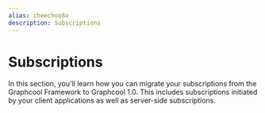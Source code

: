 ```yaml
---
alias: cheechoo8o
description: Subscriptions
---
```


# Subscriptions

In this section, you'll learn how you can migrate your subscriptions from the Graphcool Framework to Graphcool 1.0. This includes subscriptions initiated by your client applications as well as server-side subscriptions.